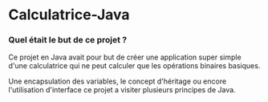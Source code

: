 # Calculatrice-Java

<h3> Quel était le but de ce projet ? </h3>

Ce projet en Java avait pour but de créer une application super simple d'une calculatrice qui ne peut calculer que les opérations binaires basiques.

Une encapsulation des variables, le concept d'héritage ou encore l'utilisation d'interface ce projet a visiter plusieurs principes de Java. 
